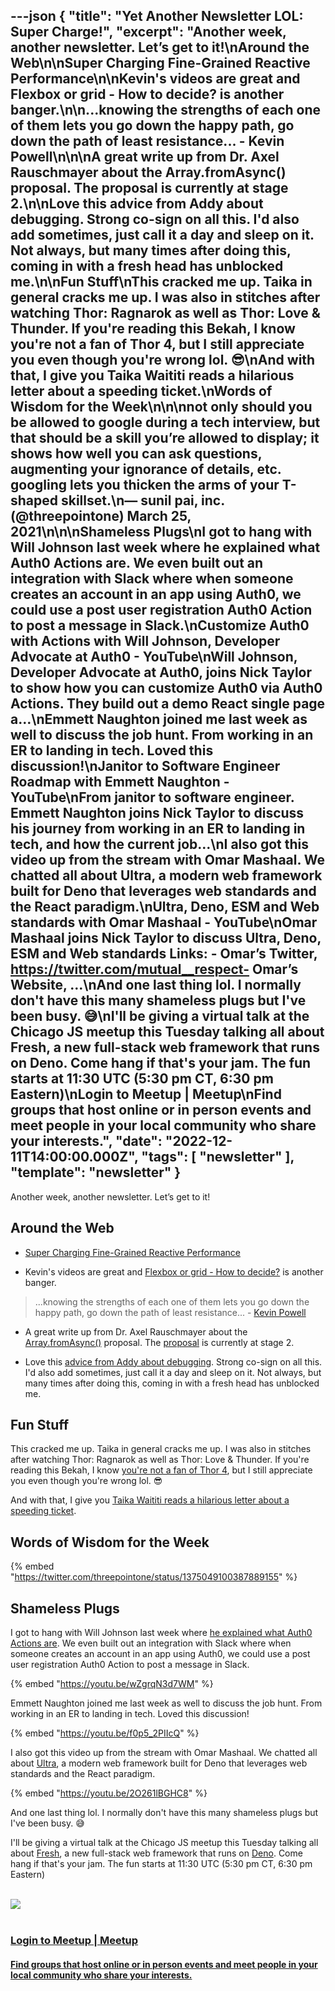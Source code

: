 ---json
{
  "title": "Yet Another Newsletter LOL: Super Charge!",
  "excerpt": "Another week, another newsletter. Let’s get to it!\nAround the Web\n\nSuper Charging Fine-Grained Reactive Performance\n\nKevin's videos are great and Flexbox or grid - How to decide? is another banger.\n\n...knowing the strengths of each one of them lets you go down the happy path, go down the path of least resistance... - Kevin Powell\n\n\nA great write up from Dr. Axel Rauschmayer about the Array.fromAsync() proposal. The proposal is currently at stage 2.\n\nLove this advice from Addy about debugging. Strong co-sign on all this. I'd also add sometimes, just call it a day and sleep on it. Not always, but many times after doing this, coming in with a fresh head has unblocked me.\n\nFun Stuff\nThis cracked me up. Taika in general cracks me up. I was also in stitches after watching Thor: Ragnarok as well as Thor: Love & Thunder. If you're reading this Bekah, I know you're not a fan of Thor 4, but I still appreciate you even though you're wrong lol. 😎\nAnd with that, I give you Taika Waititi reads a hilarious letter about a speeding ticket.\nWords of Wisdom for the Week\n\n\nnot only should you be allowed to google during a tech interview, but that should be a skill you’re allowed to display; it shows how well you can ask questions, augmenting your ignorance of details, etc. googling lets you thicken the arms of your T-shaped skillset.\n— sunil pai, inc. (@threepointone) March 25, 2021\n\n\nShameless Plugs\nI got to hang with Will Johnson last week where he explained what Auth0 Actions are. We even built out an integration with Slack where when someone creates an account in an app using Auth0, we could use a post user registration Auth0 Action to post a message in Slack.\nCustomize Auth0 with Actions with Will Johnson, Developer Advocate at Auth0 - YouTube\nWill Johnson, Developer Advocate at Auth0, joins Nick Taylor to show how you can customize Auth0 via Auth0 Actions. They build out a demo React single page a…\nEmmett Naughton joined me last week as well to discuss the job hunt. From working in an ER to landing in tech. Loved this discussion!\nJanitor to Software Engineer Roadmap with Emmett Naughton - YouTube\nFrom janitor to software engineer. Emmett Naughton joins Nick Taylor to discuss his journey from working in an ER to landing in tech, and how the current job…\nI also got this video up from the stream with Omar Mashaal. We chatted all about Ultra, a modern web framework built for Deno that leverages web standards and the React paradigm.\nUltra, Deno, ESM and Web standards with Omar Mashaal - YouTube\nOmar Mashaal joins Nick Taylor to discuss Ultra, Deno, ESM and Web standards  Links:  - Omar’s Twitter, https://twitter.com/mutual__respect- Omar’s Website, …\nAnd one last thing lol. I normally don't have this many shameless plugs but I've been busy. 😅\nI'll be giving a virtual talk at the Chicago JS meetup this Tuesday talking all about Fresh, a new full-stack web framework that runs on Deno. Come hang if that's your jam. The fun starts at 11:30 UTC (5:30 pm CT, 6:30 pm Eastern)\nLogin to Meetup | Meetup\nFind groups that host online or in person events and meet people in your local community who share your interests.",
  "date": "2022-12-11T14:00:00.000Z",
  "tags": [
    "newsletter"
  ],
  "template": "newsletter"
}
---

<p>Another week, another newsletter. Let’s get to it!</p>
<h2>Around the Web</h2>
<ul><li><p><a href="https://dev.to/modderme123/super-charging-fine-grained-reactive-performance-47ph" rel="noopener noreferrer nofollow" target="_blank">Super Charging Fine-Grained Reactive Performance</a></p></li><li><p>Kevin's videos are great and <a href="https://www.youtube.com/watch?v=3elGSZSWTbM" rel="noopener noreferrer nofollow" target="_blank">Flexbox or grid - How to decide?</a> is another banger.</p></li></ul>
<blockquote><p>...knowing the strengths of each one of them lets you go down the happy path, go down the path of least resistance... - <a href="https://www.youtube.com/@KevinPowell" rel="noopener noreferrer nofollow" target="_blank">Kevin Powell</a></p></blockquote>
<ul><li><p>A great write up from Dr. Axel Rauschmayer about the <a href="https://2ality.com/2022/11/array-from-async.html" rel="noopener noreferrer nofollow" target="_blank">Array.fromAsync()</a> proposal. The <a href="https://github.com/tc39/proposal-array-from-async" rel="noopener noreferrer nofollow" target="_blank">proposal</a> is currently at stage 2.</p></li><li><p>Love this <a href="https://www.linkedin.com/posts/addyosmani_debugging-tactics-activity-7003411342632124416-mvUC" rel="noopener noreferrer nofollow" target="_blank">advice from Addy about debugging</a>. Strong co-sign on all this. I'd also add sometimes, just call it a day and sleep on it. Not always, but many times after doing this, coming in with a fresh head has unblocked me.</p></li></ul>
<h2>Fun Stuff</h2>
<p>This cracked me up. Taika in general cracks me up. I was also in stitches after watching Thor: Ragnarok as well as Thor: Love &amp; Thunder. If you're reading this Bekah, I know <a href="https://twitter.com/BekahHW/status/1595956354535112704?s=20&amp;t=liNmUYge1r3S9px2HurPqA" rel="noopener noreferrer nofollow" target="_blank">you're not a fan of Thor 4</a>, but I still appreciate you even though you're wrong lol. 😎</p>
<p>And with that, I give you <a href="https://youtu.be/yRUtyCzfuI0" rel="noopener noreferrer nofollow" target="_blank">Taika Waititi reads a hilarious letter about a speeding ticket</a>.</p>
<h2>Words of Wisdom for the Week</h2>

{% embed "https://twitter.com/threepointone/status/1375049100387889155" %}
<h2>Shameless Plugs</h2>
<p>I got to hang with Will Johnson last week where <a href="https://youtu.be/wZgrqN3d7WM" rel="noopener noreferrer nofollow" target="_blank">he explained what Auth0 Actions are</a>. We even built out an integration with Slack where when someone creates an account in an app using Auth0, we could use a post user registration Auth0 Action to post a message in Slack.</p>

{% embed "https://youtu.be/wZgrqN3d7WM" %}
<p>Emmett Naughton joined me last week as well to discuss the job hunt. From working in an ER to landing in tech. Loved this discussion!</p>

{% embed "https://youtu.be/f0p5_2PIIcQ" %}
<p>I also got this video up from the stream with Omar Mashaal. We chatted all about <a href="http://ultrajs.dev" rel="noopener noreferrer nofollow" target="_blank">Ultra</a>, a modern web framework built for Deno that leverages web standards and the React paradigm.</p>

{% embed "https://youtu.be/2O261lBGHC8" %}
<p>And one last thing lol. I normally don't have this many shameless plugs but I've been busy. 😅</p>
<p>I'll be giving a virtual talk at the Chicago JS meetup this Tuesday talking all about <a href="https://fresh.deno.dev" rel="noopener noreferrer nofollow" target="_blank">Fresh</a>, a new full-stack web framework that runs on <a href="https://deno.land" rel="noopener noreferrer nofollow" target="_blank">Deno</a>. Come hang if that's your jam. The fun starts at 11:30 UTC (5:30 pm CT, 6:30 pm Eastern)</p>

<a href="https://www.meetup.com/js-chi/events/288515415/?utm_source=nickytonline&amp;utm_medium=email&amp;utm_campaign=yet-another-newsletter-lol-super-charge">
    <div >
      <br />
<div >
            <img  src="https://secure.meetupstatic.com/web-next/online-events/share/online-events820x547.jpg" />
        </div>
      <br />
<div >
            <h3  >Login to Meetup | Meetup</h3>
            <h4  >Find groups that host online or in person events and meet people in your local community who share your interests.</h4>
        </div>
    </div>
</a>
